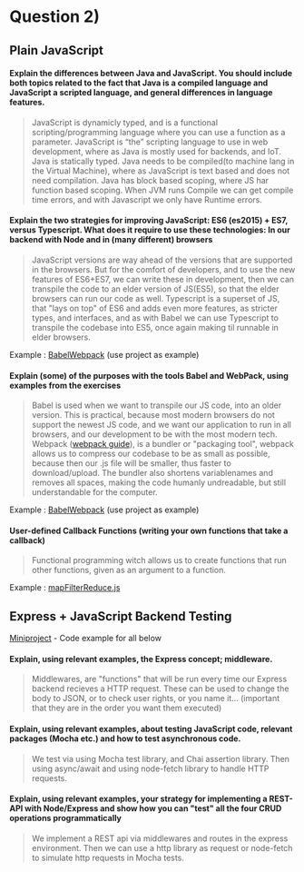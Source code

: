 # Question 2)

## Plain JavaScript
#### Explain the differences between Java and JavaScript. You should include both topics related to the fact that Java is a compiled language and JavaScript a scripted language, and general differences in language features.
>JavaScript is dynamicly typed, and is a functional scripting/programming language where you can use a function as a parameter. JavaScript is “the” scripting language to use in web development, where as Java is mostly used for backends, and IoT. Java is statically typed.
>Java needs to be compiled(to machine lang in the Virtual Machine), where as JavaScript is text based and does not need compilation.
>Java has block based scoping, where JS har function based scoping. When JVM runs Compile we can get compile time errors, and with Javascript we only have Runtime errors.

#### Explain the two strategies for improving JavaScript: ES6 (es2015) + ES7, versus Typescript. What does it require to use these technologies: In our backend with Node and in (many different) browsers
>JavaScript versions are way ahead of the versions that are supported in the browsers. But for the comfort of developers, and to use the new features of ES6+ES7, we can write these in development, then we can transpile the code to an elder version of JS(ES5), so that the elder browsers can run our code as well.
>Typescript is a superset of JS, that "lays on top" of ES6 and adds even more features, as stricter types, and interfaces, and as with Babel we can use Typescript to transpile the codebase into ES5, once again making til runnable in elder browsers.

Example : [BabelWebpack](../BabelWebpack/src/index.js) (use project as example)

#### Explain (some) of the purposes with the tools Babel and WebPack, using examples from the exercises

>Babel is used when we want to transpile our JS code, into an older version. This is practical, because most modern browsers do not support the newest JS code, and we want our application to run in all browsers, and our development to be with the most modern tech. 
>Webpack ([webpack guide](https://webpack.js.org/guides/getting-started/)), is a bundler or "packaging tool", webpack allows us to compress our codebase to be as small as possible, because then our .js file will be smaller, thus faster to download/upload. The bundler also shortens variablenames and removes all spaces, making the code humanly undreadable, but still understandable for the computer.

Example : [BabelWebpack](../BabelWebpack/src/index.js) (use project as example)

#### User-defined Callback Functions (writing your own functions that take a callback)
>Functional programming witch allows us to create functions that run other functions, given as an argument to a function.

Example : [mapFilterReduce.js](../mapFilterReduce.js)

## Express + JavaScript Backend Testing
[Miniproject](https://github.com/Stani2980/miniProjectJS) -  Code example for all below

#### Explain, using relevant examples, the Express concept; middleware.
> Middlewares, are "functions" that will be run every time our Express backend recieves a HTTP request. These can be used to change the body to JSON, or to check user rights, or you name it... (important that they are in the order you want them executed)

#### Explain, using relevant examples, about testing JavaScript code, relevant packages (Mocha etc.) and how to test asynchronous code.
> We test via using Mocha test library, and Chai assertion library. Then using async/await and using node-fetch library to handle HTTP requests.

#### Explain, using relevant examples, your strategy for implementing a REST-API with Node/Express and show how you can "test" all the four CRUD operations programmatically 
> We implement a REST api via middlewares and routes in the express environment. Then we can use a http library as request or node-fetch to simulate http requests in Mocha tests.